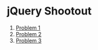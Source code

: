 # jQuery Shootout

1. [Problem 1](http://jsfiddle.net/jasonoffutt/gszaLfhj/)
2. [Problem 2](http://jsfiddle.net/jasonoffutt/gszaLfhj/)
3. [Problem 3](http://jsfiddle.net/jasonoffutt/vznLxmay/)